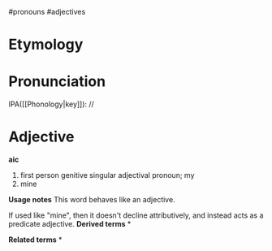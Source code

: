 #pronouns #adjectives 
# Etymology
# Pronunciation
IPA([[Phonology|key]]): //
# Adjective
**aic**
1. first person genitive singular adjectival pronoun; my
2. mine

**Usage notes**
This word behaves like an adjective.

If used like "mine", then it doesn't decline attributively, and instead acts as a predicate adjective.
**Derived terms**
* 

**Related terms**
* 
